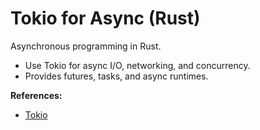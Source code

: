 # Tokio for Async (Rust)

Asynchronous programming in Rust.

- Use Tokio for async I/O, networking, and concurrency.
- Provides futures, tasks, and async runtimes.

**References:**
- [Tokio](https://tokio.rs/)
